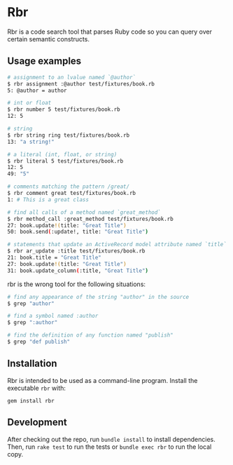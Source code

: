 # Rbr

Rbr is a code search tool that parses Ruby code so you can query over certain semantic
constructs.

## Usage examples

```sh
# assignment to an lvalue named `@author`
$ rbr assignment :@author test/fixtures/book.rb
5: @author = author

# int or float
$ rbr number 5 test/fixtures/book.rb
12: 5

# string
$ rbr string ring test/fixtures/book.rb
13: "a string!"

# a literal (int, float, or string)
$ rbr literal 5 test/fixtures/book.rb
12: 5
49: "5"

# comments matching the pattern /great/
$ rbr comment great test/fixtures/book.rb
1: # This is a great class

# find all calls of a method named `great_method`
$ rbr method_call :great_method test/fixtures/book.rb
27: book.update!(title: "Great Title")
50: book.send(:update!, title: "Great Title")

# statements that update an ActiveRecord model attribute named `title`
$ rbr ar_update :title test/fixtures/book.rb
21: book.title = "Great Title"
27: book.update!(title: "Great Title")
31: book.update_column(:title, "Great Title")
```

rbr is the wrong tool for the following situations:

```sh
# find any appearance of the string "author" in the source
$ grep "author"

# find a symbol named :author
$ grep ":author"

# find the definition of any function named "publish"
$ grep "def publish"
```

## Installation

Rbr is intended to be used as a command-line program. Install the executable `rbr`
with:

```
gem install rbr
```

## Development

After checking out the repo, run `bundle install` to install dependencies. Then,
run `rake test` to run the tests or `bundle exec rbr` to run the local copy.
